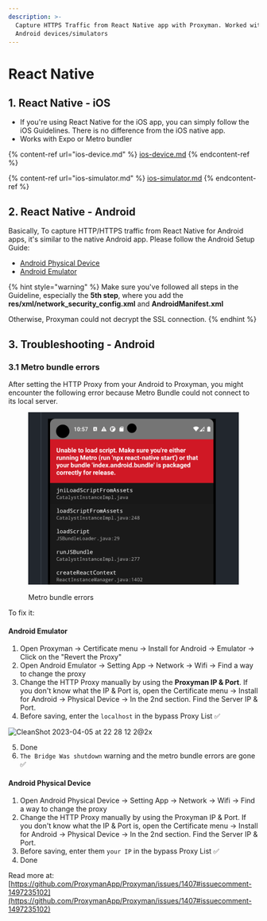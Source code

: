 ```yaml
---
description: >-
  Capture HTTPS Traffic from React Native app with Proxyman. Worked with iOS and
  Android devices/simulators
---
```


# React Native

## 1. React Native - iOS

* If you're using React Native for the iOS app, you can simply follow the iOS Guidelines. There is no difference from the iOS native app.
* Works with Expo or Metro bundler

{% content-ref url="ios-device.md" %}
[ios-device.md](ios-device.md)
{% endcontent-ref %}

{% content-ref url="ios-simulator.md" %}
[ios-simulator.md](ios-simulator.md)
{% endcontent-ref %}

## 2. React Native - Android

Basically, To capture HTTP/HTTPS traffic from React Native for Android apps, it's similar to the native Android app. Please follow the Android Setup Guide:

* [Android Physical Device](android-device/)
* [Android Emulator](react-native.md#android-emulator)

{% hint style="warning" %}
Make sure you've followed all steps in the Guideline, especially the **5th step**, where you add the **res/xml/network\_security\_config.xml** and **AndroidManifest.xml**

Otherwise, Proxyman could not decrypt the SSL connection.
{% endhint %}

## 3. Troubleshooting - Android

### 3.1 Metro bundle errors

After setting the HTTP Proxy from your Android to Proxyman, you might encounter the following error because Metro Bundle could not connect to its local server.

<figure><img src="../.gitbook/assets/Screenshot 2023-04-06 at 07.58.01.png" alt=""><figcaption><p>Metro bundle errors</p></figcaption></figure>

To fix it:

#### Android Emulator

1. Open Proxyman -> Certificate menu -> Install for Android -> Emulator -> Click on the "Revert the Proxy"
2. Open Android Emulator -> Setting App -> Network -> Wifi -> Find a way to change the proxy
3. Change the HTTP Proxy manually by using the **Proxyman IP & Port**. If you don't know what the IP & Port is, open the Certificate menu -> Install for Android -> Physical Device -> In the 2nd section. Find the Server IP & Port.
4. Before saving, enter the `localhost` in the bypass Proxy List ✅

![CleanShot 2023-04-05 at 22 28 12 2@2x](https://user-images.githubusercontent.com/5878421/230129476-4bd5d1a0-c3c5-4c73-bb79-81f14a071e63.jpg)

5. Done
6. `The Bridge Was shutdown` warning and the metro bundle errors are gone ✅

#### Android Physical Device

1. Open Android Physical Device -> Setting App -> Network -> Wifi -> Find a way to change the proxy
2. Change the HTTP Proxy manually by using the Proxyman IP & Port. If you don't know what the IP & Port is, open the Certificate menu -> Install for Android -> Physical Device -> In the 2nd section. Find the Server IP & Port.
3. Before saving, enter them `your IP` in the bypass Proxy List ✅&#x20;
4. Done



Read more at: [https://github.com/ProxymanApp/Proxyman/issues/1407#issuecomment-1497235102](https://github.com/ProxymanApp/Proxyman/issues/1407#issuecomment-1497235102)

